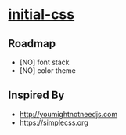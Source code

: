# [initial-css](https://github.com/jlongyam/initial-css)

## Roadmap

- [NO] font stack
- [NO] color theme

## Inspired By

- http://youmightnotneedjs.com
- https://simplecss.org
